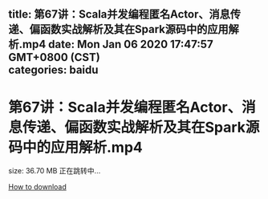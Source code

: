 
title: 第67讲：Scala并发编程匿名Actor、消息传递、偏函数实战解析及其在Spark源码中的应用解析.mp4
date: Mon Jan 06 2020 17:47:57 GMT+0800 (CST)    
categories: baidu
---

# 第67讲：Scala并发编程匿名Actor、消息传递、偏函数实战解析及其在Spark源码中的应用解析.mp4
size: 36.70 MB
 正在跳转中...
 

[How to download](https://bpcam.bemobtrk.com/go/2ceec3aa-1ca2-46d6-b9ff-aaa5c184517c?jno=4779)